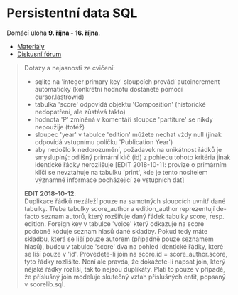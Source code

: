# Persistentní data SQL

Domácí úloha **9. října - 16. října**.

* [Materiály](https://is.muni.cz/auth/el/1433/podzim2018/PV248/um/python.pdf#page=85)
* [Diskusní fórum](https://is.muni.cz/auth/cd/1433/podzim2018/PV248/tyden_3_persistentni_data_sql)


> Dotazy a nejasnosti ze cvičení:
>
>- sqlite na 'integer primary key' sloupcích provádí autoincrement automaticky
(konkrétní hodnotu dostanete pomocí cursor.lastrowid)
>- tabulka 'score' odpovídá objektu 'Composition' (historické nedopatření, ale
zůstává takto)
>- hodnota 'P' zmíněná v komentáři sloupce 'partiture' se nikdy nepoužije (totéž)
>- sloupec 'year' v tabulce 'edition' můžete nechat vždy null (jinak odpovídá
vstupnímu políčku 'Publication Year')
>- aby nedošlo k nedorozumění, požadavek na unikátnost řádků je smysluplný:
odlišný primární klíč (id) z pohledu tohoto kritéria jinak identické řádky
nerozlišuje [EDIT 2018-10-11: provize o primárním klíči se nevztahuje na tabulku
'print', kde je tento nositelem významné informace pocházející ze vstupních dat]
>
>**EDIT 2018-10-12**:  
Duplikace řádků nezáleží pouze na samotných sloupcích uvnitř
dané tabulky. Třeba tabulky score_author a edition_author reprezentují de-facto
seznam autorů, který rozšiřuje daný řádek tabulky score, resp. edition. Foreign
key v tabulce 'voice' který odkazuje na score podobně kóduje seznam hlasů dané
skladby. Pokud tedy máte skladbu, která se liší pouze autorem (případně pouze
seznamem hlasů), budou v tabulce 'score' dva na pohled identické řádky, které se
liší pouze v 'id'. Provedete-li join na score.id = score_author.score, tyto
řádky rozlišíte. Není ale pravda, že dokážete-li napsat join, který nějaké řádky
rozliší, tak to nejsou duplikáty. Platí to pouze v případě, že příslušný join
modeluje skutečný vztah příslušných entit, popsaný v scorelib.sql.